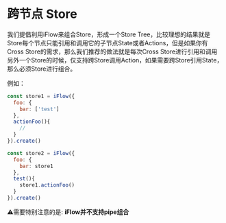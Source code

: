 # 跨节点 Store

我们提倡利用iFlow来组合Store，形成一个Store Tree，比较理想的结果就是Store每个节点只能引用和调用它的子节点State或者Actions，但是如果你有Cross Store的需求，那么我们推荐的做法就是每次Cross Store进行引用和调用另外一个Store的时候，仅支持跨Store调用Action，如果需要跨Store引用State，那么必须Store进行组合。

例如：

```javascript
const store1 = iFlow({
  foo: {
    bar: ['test']
  },
  actionFoo(){
    //
  }
}).create()

const store2 = iFlow({
  foo: {
    bar: store1
  },
  test(){
    store1.actionFoo()
  }
}).create()
```

⚠️需要特别注意的是: **iFlow并不支持pipe组合**
